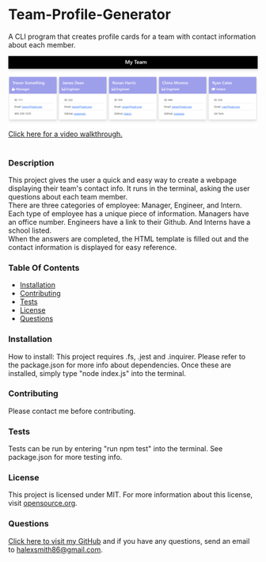 # Team-Profile-Generator 

A CLI program that creates profile cards for a team with contact information about each member.

![screenshot of portfolio website](./src/screenshot.png?raw=true "screenshot of generated contact info")
[Click here for a video walkthrough.](https://drive.google.com/file/d/1qE-Zrs344kqTbqI--UQsE-3cQNJh4DmW/view?usp=sharing)<br><br>

### Description
This project gives the user a quick and easy way to create a webpage displaying their team's contact info. It runs in the terminal, asking the user questions about each team member.
<br>
There are three categories of employee: Manager, Engineer, and Intern. Each type of employee has a unique piece of information. Managers have an office number. Engineers have a link to their Github. And Interns have a school listed.
<br>
When the answers are completed, the HTML template is filled out and the contact information is displayed for easy reference.

### Table Of Contents
- [Installation](#Installation)
- [Contributing](#Contributing)
- [Tests](#Tests)
- [License](#License)
- [Questions](#Questions)

### Installation <a name="Installation"></a>
How to install: This project requires .fs, .jest and .inquirer. Please refer to the package.json for more info about dependencies. Once these are installed, simply type "node index.js" into the terminal.


### Contributing <a name="Contributing"></a>
Please contact me before contributing.

### Tests <a name="Tests"></a>
Tests can be run by entering "run npm test" into the terminal. See package.json for more testing info.

### License <a name="License"></a>
This project is licensed under MIT. For more information about this license, visit [opensource.org](http://www.opensource.org).

### Questions  <a name="Questions"></a>
[Click here to visit my GitHub](http://github.com/sorengrey/)
and if you have any questions, send an email to halexsmith86@gmail.com.
